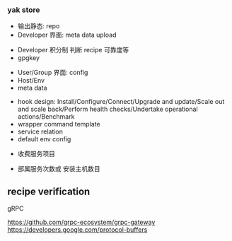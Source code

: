 ### yak store

 * 输出静态: repo
 * Developer 界面: meta data upload
  - Developer 积分制 判断 recipe 可靠度等
  - gpgkey
 * User/Group 界面: config
 * Host/Env
 * meta data
  - hook design: Install/Configure/Connect/Upgrade and update/Scale out and scale back/Perform health checks/Undertake operational actions/Benchmark
  - wrapper command template
  - service relation
  - default env config
 * 收费服务项目
  - 部属服务次数或 安装主机数目

## recipe verification


gRPC

https://github.com/grpc-ecosystem/grpc-gateway
https://developers.google.com/protocol-buffers